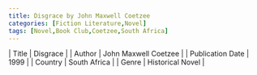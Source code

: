 ```yaml
---
title: Disgrace by John Maxwell Coetzee
categories: [Fiction Literature,Novel]
tags: [Novel,Book Club,Coetzee,South Africa]
---
```

        
| Title | Disgrace  |
| Author |  John Maxwell Coetzee  |
| Publication Date | 1999   |
| Country | South Africa |
| Genre | Historical Novel  |
        